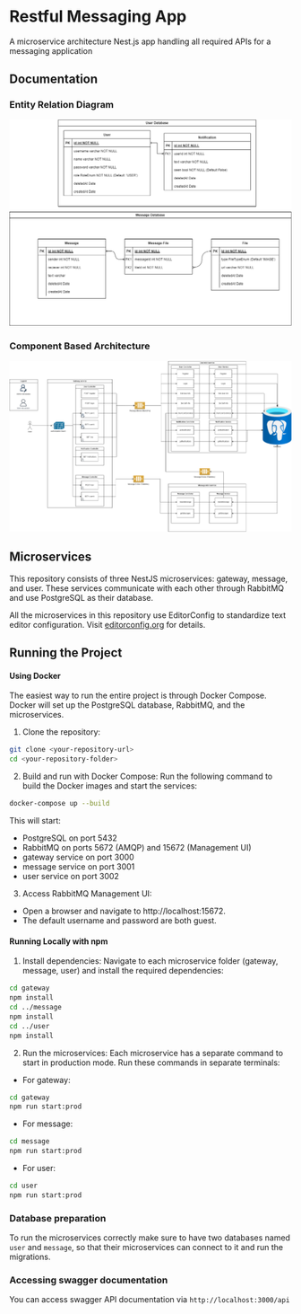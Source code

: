 # Restful Messaging App
A microservice architecture Nest.js app handling all required APIs for a messaging application

## Documentation
### Entity Relation Diagram
![ERD document](documentations/messaging-erd.png)

### Component Based Architecture
![ERD document](documentations/component-based-architecture.png)


## Microservices

This repository consists of three NestJS microservices: gateway, message, and user. These services communicate with each other through RabbitMQ and use PostgreSQL as their database.

All the microservices in this repository use EditorConfig to standardize text editor configuration. Visit [editorconfig.org](https://editorconfig.org) for details.

## Running the Project

#### Using Docker
The easiest way to run the entire project is through Docker Compose. Docker will set up the PostgreSQL database, RabbitMQ, and the microservices.

1. Clone the repository:
```bash
git clone <your-repository-url>
cd <your-repository-folder>
```

2. Build and run with Docker Compose: Run the following command to build the Docker images and start the services:
```bash
docker-compose up --build
```
This will start:

- PostgreSQL on port 5432
- RabbitMQ on ports 5672 (AMQP) and 15672 (Management UI)
- gateway service on port 3000
- message service on port 3001
- user service on port 3002

3. Access RabbitMQ Management UI:
- Open a browser and navigate to http://localhost:15672.
- The default username and password are both guest.

#### Running Locally with npm
1. Install dependencies: Navigate to each microservice folder (gateway, message, user) and install the required dependencies:

```bash
cd gateway
npm install
cd ../message
npm install
cd ../user
npm install
```

2. Run the microservices: Each microservice has a separate command to start in production mode. Run these commands in separate terminals:
- For gateway:
```bash
cd gateway
npm run start:prod
```
- For message:
```bash
cd message
npm run start:prod
```

- For user:
```bash
cd user
npm run start:prod
```

### Database preparation
To run the microservices correctly make sure to have two databases named `user` and `message`, so that their microservices can connect to it and run the migrations.

### Accessing swagger documentation
You can access swagger API documentation via `http://localhost:3000/api`
